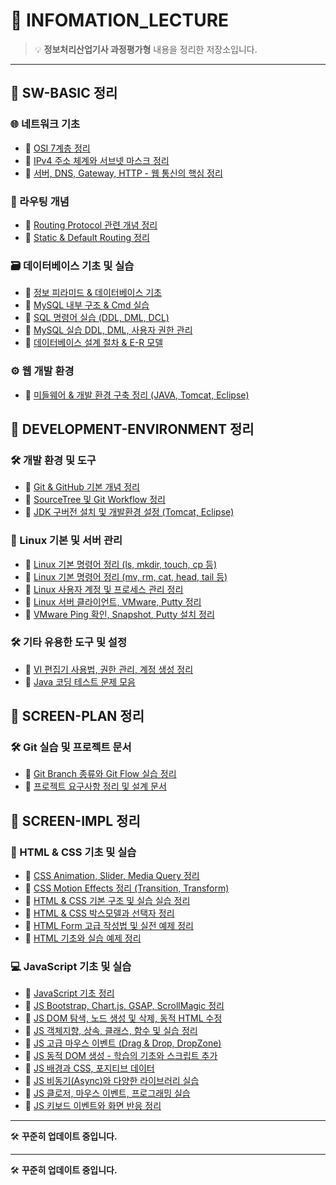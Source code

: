 # 📘 INFOMATION_LECTURE

> 💡 **정보처리산업기사 과정평가형** 내용을 정리한 저장소입니다.  

---

## 📂 SW-BASIC 정리

### 🌐 네트워크 기초
- 🔗 [OSI 7계층 정리](https://github.com/eononenoe/INFOMATION_LECTURE/tree/main/Day/SW-BASIC/%EC%A0%95%EB%A6%AC/OSI%207%EA%B3%84%EC%B8%B5%20%EC%A0%95%EB%A6%AC)  
- 🔗 [IPv4 주소 체계와 서브넷 마스크 정리](https://github.com/eononenoe/INFOMATION_LECTURE/tree/main/Day/SW-BASIC/%EC%A0%95%EB%A6%AC/IPv4%20%EC%A3%BC%EC%86%8C%20%EC%B2%B4%EA%B3%84%EC%99%80%20%EC%84%9C%EB%B8%8C%EB%84%B7%20%EB%A7%88%EC%8A%A4%ED%81%AC%20%EC%A0%95%EB%A6%AC)  
- 🔗 [서버, DNS, Gateway, HTTP - 웹 통신의 핵심 정리](https://github.com/eononenoe/INFOMATION_LECTURE/tree/main/Day/SW-BASIC/%EC%A0%95%EB%A6%AC/%EC%84%9C%EB%B2%84%2C%20DNS%2C%20Gateway%2C%20HTTP%20-%20%EC%9B%B9%20%ED%86%B5%EC%8B%A0%EC%9D%98%20%ED%95%B5%EC%8B%AC%20%EC%A0%95%EB%A6%AC)

### 🧭 라우팅 개념
- 🔗 [Routing Protocol 관련 개념 정리](https://github.com/eononenoe/INFOMATION_LECTURE/tree/main/Day/SW-BASIC/%EC%A0%95%EB%A6%AC/Routing%20Protocol%20%EA%B4%80%EB%A0%A8%20%EA%B0%9C%EB%85%90%20%EC%A0%95%EB%A6%AC)  
- 🔗 [Static & Default Routing 정리](https://github.com/eononenoe/INFOMATION_LECTURE/tree/main/Day/SW-BASIC/%EC%A0%95%EB%A6%AC/Static%20%26%20Default%20Routing%20%EC%A0%95%EB%A6%AC)

### 🗃 데이터베이스 기초 및 실습
- 🔗 [정보 피라미드 & 데이터베이스 기초](https://github.com/eononenoe/INFOMATION_LECTURE/tree/main/Day/SW-BASIC/%EC%A0%95%EB%A6%AC/%EC%A0%95%EB%B3%B4%20%ED%94%BC%EB%9D%BC%EB%AF%B8%EB%93%9C%20%26%20%EB%8D%B0%EC%9D%B4%ED%84%B0%EB%B2%A0%EC%9D%B4%EC%8A%A4%20%EA%B8%B0%EC%B4%88)  
- 🔗 [MySQL 내부 구조 & Cmd 실습](https://github.com/eononenoe/INFOMATION_LECTURE/tree/main/Day/SW-BASIC/%EC%A0%95%EB%A6%AC/MySQL%20%EB%82%B4%EB%B6%80%20%EA%B5%AC%EC%A1%B0%20%26%20Cmd%20%EC%8B%A4%EC%8A%B5)  
- 🔗 [SQL 명령어 실습 (DDL, DML, DCL)](https://github.com/eononenoe/INFOMATION_LECTURE/tree/main/Day/SW-BASIC/%EC%A0%95%EB%A6%AC/SQL%20%EB%AA%85%EB%A0%B9%EC%96%B4%20%EC%8B%A4%EC%8A%B5%20(DDL%20%20DML%20%20DCL))  
- 🔗 [MySQL 실습 DDL, DML, 사용자 권한 관리](https://github.com/eononenoe/INFOMATION_LECTURE/tree/main/Day/SW-BASIC/%EC%A0%95%EB%A6%AC/MySQL%20%EC%8B%A4%EC%8A%B5%20DDL%2C%20DML%2C%20%EC%82%AC%EC%9A%A9%EC%9E%90%20%EA%B6%8C%ED%95%9C%20%EA%B4%80%EB%A6%AC)  
- 🔗 [데이터베이스 설계 절차 & E-R 모델](https://github.com/eononenoe/INFOMATION_LECTURE/tree/main/Day/SW-BASIC/%EC%A0%95%EB%A6%AC/%EB%8D%B0%EC%9D%B4%ED%84%B0%EB%B2%A0%EC%9D%B4%EC%8A%A4%20%EC%84%A4%EA%B3%84%20%EC%A0%88%EC%B0%A8%20%26%20E-R%20%EB%AA%A8%EB%8D%B8)

### ⚙️ 웹 개발 환경
- 🔗 [미들웨어 & 개발 환경 구축 정리 (JAVA, Tomcat, Eclipse)](https://github.com/eononenoe/INFOMATION_LECTURE/tree/main/Day/SW-BASIC/%EC%A0%95%EB%A6%AC/%EB%AF%B8%EB%93%A4%EC%9B%A8%EC%96%B4%20%26%20%EA%B0%9C%EB%B0%9C%20%ED%99%98%EA%B2%BD%20%EA%B5%AC%EC%B6%95%20%EC%A0%95%EB%A6%AC%20(JAVA%2C%20Tomcat%2C%20Eclipse))

## 📂 **DEVELOPMENT-ENVIRONMENT 정리**

### 🛠️ 개발 환경 및 도구
- 🔗 [Git & GitHub 기본 개념 정리](https://github.com/eononenoe/INFOMATION_LECTURE/tree/main/Day/DEVELOPMENT-ENVIRONMENT/%EC%A0%95%EB%A6%AC/Git%20%26%20GitHub%20%EA%B8%B0%EB%B3%B8%20%EC%A0%95%EB%A6%AC)
- 🔗 [SourceTree 및 Git Workflow 정리](https://github.com/eononenoe/INFOMATION_LECTURE/tree/main/Day/DEVELOPMENT-ENVIRONMENT/%EC%A0%95%EB%A6%AC/SourceTree%20%26%20Git%20Workflow%20%EC%A0%95%EB%A6%AC)
- 🔗 [JDK 구버전 설치 및 개발환경 설정 (Tomcat, Eclipse)](https://github.com/eononenoe/INFOMATION_LECTURE/tree/main/Day/DEVELOPMENT-ENVIRONMENT/%EC%A0%95%EB%A6%AC/JDK%20%EA%B5%AC%EB%B2%84%EC%A0%84%20%EC%84%A4%EC%B9%98%2C%20Tomcat%2C%20Eclipse%20%EA%B0%9C%EB%B0%9C%20%ED%99%98%EA%B2%BD%20%EC%84%B8%ED%8C%85%20%EC%A0%95%EB%A6%AC)

### 🐧 Linux 기본 및 서버 관리
- 🔗 [Linux 기본 명령어 정리 (ls, mkdir, touch, cp 등)](https://github.com/eononenoe/INFOMATION_LECTURE/tree/main/Day/DEVELOPMENT-ENVIRONMENT/%EC%A0%95%EB%A6%AC/Linux%20%EA%B8%B0%EB%B3%B8%20%EB%AA%85%EB%A0%B9%EC%96%B4%20(ls%2C%20mkdir%2C%20touch%2C%20cp)%20%EC%8B%A4%EC%8A%B5%20%EC%A0%95%EB%A6%AC)
- 🔗 [Linux 기본 명령어 정리 (mv, rm, cat, head, tail 등)](https://github.com/eononenoe/INFOMATION_LECTURE/tree/main/Day/DEVELOPMENT-ENVIRONMENT/%EC%A0%95%EB%A6%AC/Linux%20%EA%B8%B0%EB%B3%B8%20%EB%AA%85%EB%A0%B9%EC%96%B4%20(mv%2C%20rm%2C%20cat%2C%20head%2C%20tail%2C%20more%2C%20%EB%A6%AC%EB%8B%A4%EC%9D%B4%EB%A0%89%EC%85%98%2C%20%ED%8C%8C%EC%9D%B4%ED%94%84%EB%9D%BC%EC%9D%B8)%20%EC%A0%95%EB%A6%AC)
- 🔗 [Linux 사용자 계정 및 프로세스 관리 정리](https://github.com/eononenoe/INFOMATION_LECTURE/tree/main/Day/DEVELOPMENT-ENVIRONMENT/%EC%A0%95%EB%A6%AC/Linux%20%EC%82%AC%EC%9A%A9%EC%9E%90%20%EA%B3%84%EC%A0%95%20%EB%B0%8F%20%ED%94%84%EB%A1%9C%EC%84%B8%EC%8A%A4%20%EA%B4%80%EB%A6%AC%20%EC%A0%95%EB%A6%AC)
- 🔗 [Linux 서버 클라이언트, VMware, Putty 정리](https://github.com/eononenoe/INFOMATION_LECTURE/tree/main/Day/DEVELOPMENT-ENVIRONMENT/%EC%A0%95%EB%A6%AC/LINUX%2C%20SERVERCLIENT%2C%20VMware%20%26%20Putty%20%EC%84%A4%EC%B9%98%20%EC%A0%95%EB%A6%AC)
- 🔗 [VMware Ping 확인, Snapshot, Putty 설치 정리](https://github.com/eononenoe/INFOMATION_LECTURE/tree/main/Day/DEVELOPMENT-ENVIRONMENT/%EC%A0%95%EB%A6%AC/VMware%20Ping%20%ED%99%95%EC%9D%B8%2C%20Snapshot%2C%20Putty%20%EC%84%A4%EC%A0%95%20%EB%B0%8F%20%EB%A6%AC%EB%88%85%EC%8A%A4%20%EA%B8%B0%EB%B3%B8%20%EB%AA%85%EB%A0%B9%EC%96%B4)

### 🛠️ 기타 유용한 도구 및 설정
- 🔗 [VI 편집기 사용법, 권한 관리, 계정 생성 정리](https://github.com/eononenoe/INFOMATION_LECTURE/tree/main/Day/DEVELOPMENT-ENVIRONMENT/%EC%A0%95%EB%A6%AC/VI%20%ED%8E%B8%EC%A7%91%EA%B8%B0%2C%20%EA%B6%8C%ED%95%9C%20%EA%B4%80%EB%A6%AC%2C%20%EA%B3%84%EC%A0%95%20%EC%83%9D%EC%84%B1%20%EC%A0%95%EB%A6%AC)
- 🔗 [Java 코딩 테스트 문제 모음](https://github.com/eononenoe/INFOMATION_LECTURE/tree/main/Day/DEVELOPMENT-ENVIRONMENT/%EC%A0%95%EB%A6%AC/Java%20Coding%20Test%20%EB%AC%B8%EC%A0%9C%20%EB%AA%A8%EC%9D%8C)

## 📂 SCREEN-PLAN 정리

### 🛠️ Git 실습 및 프로젝트 문서
- 🔗 [Git Branch 종류와 Git Flow 실습 정리](#)
- 🔗 [프로젝트 요구사항 정리 및 설계 문서](#)

## 📂 SCREEN-IMPL 정리

### 🎨 HTML & CSS 기초 및 실습
- 🔗 [CSS Animation, Slider, Media Query 정리](#)
- 🔗 [CSS Motion Effects 정리 (Transition, Transform)](#)
- 🔗 [HTML & CSS 기본 구조 및 실습 실습 정리](#)
- 🔗 [HTML & CSS 박스모델과 선택자 정리](#)
- 🔗 [HTML Form 고급 작성법 및 실전 예제 정리](#)
- 🔗 [HTML 기초와 실습 예제 정리](#)

### 💻 JavaScript 기초 및 실습
- 🔗 [JavaScript 기초 정리](#)
- 🔗 [JS Bootstrap, Chart.js, GSAP, ScrollMagic 정리](#)
- 🔗 [JS DOM 탐색, 노드 생성 및 삭제, 동적 HTML 수정](#)
- 🔗 [JS 객체지향, 상속, 클래스, 함수 및 실습 정리](#)
- 🔗 [JS 고급 마우스 이벤트 (Drag & Drop, DropZone)](#)
- 🔗 [JS 동적 DOM 생성 - 학습의 기초와 스크립트 추가](#)
- 🔗 [JS 배경과 CSS, 포지티브 데이터](#)
- 🔗 [JS 비동기(Async)와 다양한 라이브러리 실습](#)
- 🔗 [JS 클로저, 마우스 이벤트, 프로그래밍 실습](#)
- 🔗 [JS 키보드 이벤트와 화면 반응 정리](#)
---

🛠 **꾸준히 업데이트 중입니다.**


---

🛠 **꾸준히 업데이트 중입니다.**
